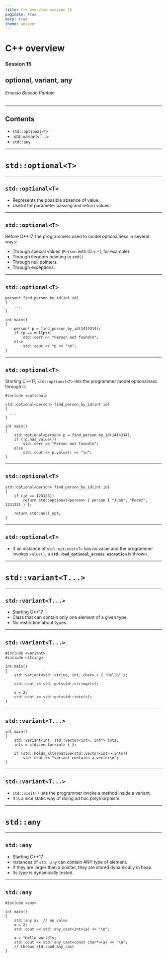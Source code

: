 ```yaml
---
title: C++ overview session 15
paginate: true
marp: true
theme: uncover
---
```


# C++ overview

### Session 15
## optional, variant, any

###### *Ernesto Bascón Pantoja*

---
## Contents

* `std::optional<T>`
* `std::variant<T...>
* `std::any`
---
# `std::optional<T>`
---
## `std::optional<T>`

- Represents the possible absence of value.
- Useful for parameter passing and return values.
---
## `std::optional<T>`

Before C++17, the programmers used to model optionalness in several ways:

- Through special values (`Person` with ID = -1, for example)
- Through iterators pointing to `end()`
- Through null pointers.
- Through exceptions.

---
## `std::optional<T>`
```
person* find_person_by_id(int id)
{
    ...
}

int main()
{
    person* p = find_person_by_id(1414314);
    if (p == nullptr)
        std::cerr << "Person not found\n";
    else
        std::cout << *p << "\n";
}
```
---
## `std::optional<T>`

Starting C++17, `std::optional<T>` lets the programmer model optionalness through it:

```
#include <optional>

std::optional<person> find_person_by_id(int id)
{
  ...
}

int main()
{
    std::optional<person> p = find_person_by_id(1414314);
    if (!p.has_value())
        std::cerr << "Person not found\n";
    else
        std::cout << p.value() << "\n";
}
```

---
## `std::optional<T>`

```
std::optional<person> find_person_by_id(int id)
{
    if (id == 1231231)
        return std::optional<person> { person { "Juan", "Perez", 1231231 } };

    return std::null_opt;
}
```
---
## `std::optional<T>`

- If an instance of `std::optional<T>` has no value and the programmer invokes `value()`,
a **`std::bad_optional_access exception`** is thrown.

---
# `std::variant<T...>`
---
## `std::variant<T...>`

- Starting  C++17
- Class that can contain only one element of a given type.
- No restriction about types.

---
## `std::variant<T...>`

```
#include <variant>
#include <string>

int main()
{
    std::variant<std::string, int, char> s { "Hello" };

    std::cout << std::get<std::string>(s);

    s = 2;
    std::cout << std::get<std::int>(s);
}

```
---
## `std::variant<T...>`

```
int main()
{
    std::variant<int, std::vector<int>, int*> ints;
    ints = std::vector<int> { };

    if (std::holds_alternative<std::vector<int>>(ints))
        std::cout << "variant contains a vector\n";
}
```
---
## `std::variant<T...>`

- `std::visit()` lets the programmer invoke a method inside a variant.
- It is a nice static way of doing ad hoc polymorphism.

---
# `std::any`
---
## `std::any`

- Starting C++17
- Instances of `std::any` can contain ANY type of element.
- If they are larger than a pointer, they are stored dynamically in heap.
- Its type is dynamically tested.

---
## `std::any`

```
#include <any>

int main()
{
    std::any a;  // no value
    a = 2;
    std::cout << std::any_cast<int>(a) << "\n";

    a = "Hello world"s;
    std::cout << std::any_cast<const char*>(a) << "\n"; 
    // throws std::bad_any_cast
}
```


